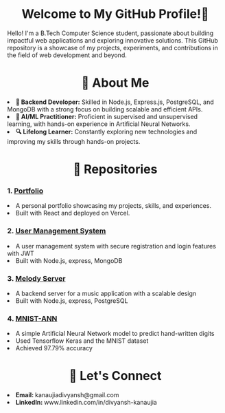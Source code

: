 <h1 align='center'> Welcome to My GitHub Profile!👋</h1>
Hello! I'm a B.Tech Computer Science student, passionate about building impactful web applications and exploring innovative solutions. This GitHub repository is a showcase of my projects, experiments, and contributions in the field of web development and beyond.
<h1 align='center'>🚀 About Me</h1>
  <li>
    <b>🌟 Backend Developer:</b> Skilled in Node.js, Express.js, PostgreSQL, and MongoDB with a strong focus on building scalable and efficient APIs.
  </li>
  <li>
    <b>🧠 AI/ML Practitioner:</b> Proficient in supervised and unsupervised learning, with hands-on experience in Artificial Neural Networks.
  </li>
  <li>
    <b>🔍 Lifelong Learner:</b> Constantly exploring new technologies and improving my skills through hands-on projects.
  </li>
<h1 align='center'>📂 Repositories</h1>
<h3>1. <a href='https://www.github.com/CyberKnight4269/Portfolio'>Portfolio</a></h3>
<li>A personal portfolio showcasing my projects, skills, and experiences.</li>
<li>Built with React and deployed on Vercel.</li>
<h3>2. <a href='https://www.github.com/CyberKnight4269/User-Management-System'>User Management System</a></h3>
<li>A user management system with secure registration and login features with JWT</li>
<li>Built with Node.js, express, MongoDB</li>
<h3>3. <a href='https://www.github.com/CyberKnight4269/MelodyServer'>Melody Server</a></h3>
<li>A backend server for a music application with a scalable design</li>
<li>Built with Node.js, express, PostgreSQL</li>
<h3>4. <a href='https://www.github.com/CyberKnight4269/MNIST-ANN'>MNIST-ANN</a></h3>
<li>A simple Artificial Neural Network model to predict hand-written digits</li>
<li>Used Tensorflow Keras and the MNIST dataset</li>
<li>Achieved 97.79% accuracy</li>
<h1 align='center'>🌟 Let's Connect</h1>
<li><b>Email: </b>kanaujiadivyansh@gmail.com</li>
<li><b>LinkedIn: </b>www.linkedin.com/in/divyansh-kanaujia</li>
<!---
CyberKnight4269/CyberKnight4269 is a ✨ special ✨ repository because its `README.md` (this file) appears on your GitHub profile.
You can click the Preview link to take a look at your changes.
--->
